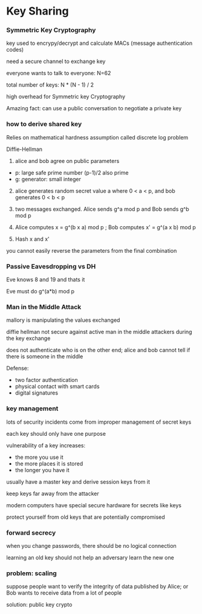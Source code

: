 # Key Sharing

### Symmetric Key Cryptography

key used to encrypy/decrypt and calculate MACs (message authentication codes)

need a secure channel to exchange key

everyone wants to talk to everyone: N=62

total number of keys: N * (N - 1) / 2

high overhead for Symmetric key Cryptography

Amazing fact: can use a public conversation to negotiate a private key

### how to derive shared key

Relies on mathematical hardness assumption called discrete log problem

Diffie-Hellman

1. alice and bob agree on public parameters
- p: large safe prime number (p-1)/2 also prime
- g: generator: small integer

2. alice generates random secret value a where 0 < a < p, and bob generates 0 < b < p

3. two messages exchanged. Alice sends g^a mod p and Bob sends g^b mod p

4. Alice computes x = g^(b x a) mod p ; Bob computes x' = g^(a x b) mod p

5. Hash x and x'

you cannot easily reverse the parameters from the final combination


### Passive Eavesdropping vs DH

Eve knows 8 and 19 and thats it

Eve must do g^(a*b) mod p

### Man in the Middle Attack

mallory is manipulating the values exchanged

diffie hellman not secure against active man in the middle attackers during the key exchange

does not authenticate who is on the other end; alice and bob cannot tell if there is someone in the middle

Defense:
- two factor authentication
- physical contact with smart cards
- digital signatures

### key management

lots of security incidents come from improper management of secret keys

each key should only have one purpose

vulnerability of a key increases:
- the more you use it
- the more places it is stored
- the longer you have it

usually have a master key and derive session keys from it

keep keys far away from the attacker

modern computers have special secure hardware for secrets like keys

protect yourself from old keys that are potentially compromised

### forward secrecy

when you change passwords, there should be no logical connection

learning an old key should not help an adversary learn the new one

### problem: scaling

suppose people want to verify the integrity of data published by Alice; or Bob wants to receive data from a lot of people

solution: public key crypto
